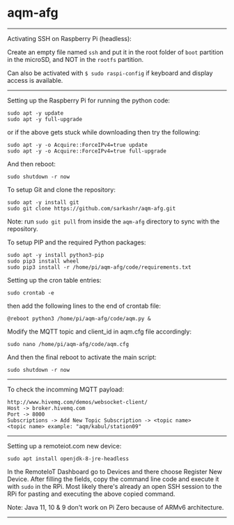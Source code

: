 # aqm-afg

--------------------------------------------------------------------------------

Activating SSH on Raspberry Pi (headless):

Create an empty file named `ssh` and put it in the root folder of `boot` partition in the microSD, and NOT in the `rootfs` partition.

Can also be activated with `$ sudo raspi-config` if keyboard and display access is available.

--------------------------------------------------------------------------------

Setting up the Raspberry Pi for running the python code:
```
sudo apt -y update
sudo apt -y full-upgrade
```
or if the above gets stuck while downloading then try the following:
```
sudo apt -y -o Acquire::ForceIPv4=true update
sudo apt -y -o Acquire::ForceIPv4=true full-upgrade
```

And then reboot:
```
sudo shutdown -r now
```

To setup Git and clone the repository:
```
sudo apt -y install git
sudo git clone https://github.com/sarkashr/aqm-afg.git
```
Note: run `sudo git pull` from inside the `aqm-afg` directory to sync with the repository.

To setup PIP and the required Python packages:
```
sudo apt -y install python3-pip
sudo pip3 install wheel
sudo pip3 install -r /home/pi/aqm-afg/code/requirements.txt
```

Setting up the cron table entries:
```
sudo crontab -e
```
then add the following lines to the end of crontab file:
```
@reboot python3 /home/pi/aqm-afg/code/aqm.py &
```
Modify the MQTT topic and client_id in aqm.cfg file accordingly:
```
sudo nano /home/pi/aqm-afg/code/aqm.cfg
```
And then the final reboot to activate the main script:
```
sudo shutdown -r now
```

--------------------------------------------------------------------------------

To check the incomming MQTT payload:
```
http://www.hivemq.com/demos/websocket-client/
Host -> broker.hivemq.com
Port -> 8000
Subscriptions -> Add New Topic Subscription -> <topic name>
<topic name> example: "aqm/kabul/station09"
```

--------------------------------------------------------------------------------

Setting up a remoteiot.com new device:
```
sudo apt install openjdk-8-jre-headless
```

In the RemoteIoT Dashboard go to Devices and there choose Register New Device.
After filling the fields, copy the command line code and execute it with `sudo` in the RPi.
Most likely there's already an open SSH session to the RPi for pasting and executing the above copied command.

Note: Java 11, 10 & 9 don't work on Pi Zero because of ARMv6 architecture.

--------------------------------------------------------------------------------
